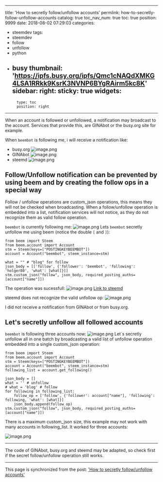 
---
title: 'How to secretly follow/unfollow accounts'
permlink: how-to-secretly-follow-unfollow-accounts
catalog: true
toc_nav_num: true
toc: true
position: 9999
date: 2018-08-02 07:29:03
categories:
- steemdev
tags:
- steemdev
- follow
- unfollow
- python
- busy
thumbnail: 'https://ipfs.busy.org/ipfs/Qmc1cNAQdXMKG4LSA1RRkk9KsrK3NVNP6BYgRAirm5kc8K'
sidebar:
    right:
        sticky: true
widgets:
    -
        type: toc
        position: right
---


When an account is followed or unfollowed, a notification may broadcast to the account. Services that provide this, are GINAbot or the busy.org site for example.

When `beembot` is following me, i will receive a notification like:
* busy.org
![image.png](https://ipfs.busy.org/ipfs/Qmc1cNAQdXMKG4LSA1RRkk9KsrK3NVNP6BYgRAirm5kc8K)
* GINAbot
![image.png](https://ipfs.busy.org/ipfs/QmZtbY62KjcyCQ6onfwtZ8JZtKi39v8BuEb4pYCtAhNmuS)
* steemd
![image.png](https://ipfs.busy.org/ipfs/QmaezmQik7T9at7KeNxuTg2CqGcCBFbpnEpx4rE8PYZs8M)

## Follow/Unfollow notification can be prevented by using beem and by creating the follow ops in a special way
Follow / unfollow operations are custom_json operations, this means they will not be checked when broadcasting. When a follow/unfollow operation is embedded into a list, notification services will not notice, as they do not recognize them as valid follow operation.

`beembot` is currently following me:
![image.png](https://ipfs.busy.org/ipfs/QmUf2E5HQq9heEYXkEzoEDtcV9zYCThdD3WJgd92BwfVzb)
Lets `beembot` secretly unfollow me using beem (notice the double `[` and `]`):
```
from beem import Steem
from beem.account import Account
stm = Steem(keys=["POSTINGKEYBEEMBOT"])
account = Account("beembot", steem_instance=stm)

what = "" # "blog" for follow
json_body = [['follow', {'follower': 'beembot', 'following': 'holger80', 'what': [what]}]]
stm.custom_json("follow", json_body, required_posting_auths=[account["name"]])
```
The operation was sucessfull:
![image.png](https://ipfs.busy.org/ipfs/QmVnb2ULc7fcSTey8uyvUV7MFEnDF2Mjgp5oz1dMZjHzMc)
[Link to steemd](https://steemd.com/tx/722af299432d5d6c63b639b5d605f71450b69299)

steemd does not recognize the valid unfollow op:
![image.png](https://ipfs.busy.org/ipfs/QmYCWXRjLKgsiT74Yh88dyWyqC8P3n1WxFdbu8UkrztFv8)

I did not receive a notification from GINAbot or from busy.org.

## Let's secretly unfollow all followed accounts
`beembot` is following three accounts now:
![image.png](https://ipfs.busy.org/ipfs/QmZZNxghum7Xg6HaNDn8gAQtrM873ojPtQSETKe5yAGkrQ)
Let`s secretly unfollow all in one batch by broadcasting a valid list of unfollow operation embedded into a single custom_json operation:
```
from beem import Steem
from beem.account import Account
stm = Steem(keys=["POSTINGKEYBEEMBOT"])
account = Account("beembot", steem_instance=stm)
following_list = account.get_following()

json_body = []
what = '' # unfollow
# what = 'blog' # follow
for following in following_list:
    follow_op = ['follow', {'follower': account["name"], 'following': following, 'what': [what]}]
    json_body.append(follow_op)
stm.custom_json("follow", json_body, required_posting_auths=[account["name"]])
```
There is a maximum custom_json size, this example may not work with many accounts in following_list. It worked for three accounts:

![image.png](https://ipfs.busy.org/ipfs/QmUySjPaf4kXyniihQatoz77jK1jC4GsW5wYLP3W7hGf4H)
____
The code of GINAbot, busy.org and steemd may be adapted, so check first if the secret follow/unfollow operation still works.

- - -

This page is synchronized from the post: ['How to secretly follow/unfollow accounts'](https://steemit.com/@holger80/how-to-secretly-follow-unfollow-accounts)
